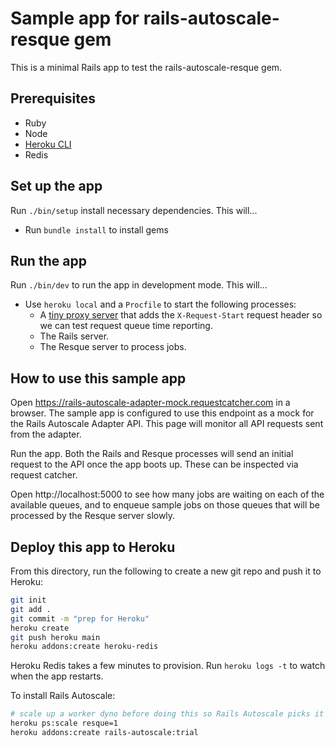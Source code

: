 # Sample app for rails-autoscale-resque gem

This is a minimal Rails app to test the rails-autoscale-resque gem.

## Prerequisites

- Ruby
- Node
- [Heroku CLI](https://devcenter.heroku.com/articles/heroku-cli)
- Redis

## Set up the app

Run `./bin/setup` install necessary dependencies. This will...

- Run `bundle install` to install gems

## Run the app

Run `./bin/dev` to run the app in development mode. This will...

- Use `heroku local` and a `Procfile` to start the following processes:
  - A [tiny proxy server](https://github.com/judoscale/judoscale-adapter-proxy-server) that adds the `X-Request-Start` request header so we can test request queue time reporting.
  - The Rails server.
  - The Resque server to process jobs.

## How to use this sample app

Open https://rails-autoscale-adapter-mock.requestcatcher.com in a browser. The sample app is configured to use this endpoint as a mock for the Rails Autoscale Adapter API. This page will monitor all API requests sent from the adapter.

Run the app. Both the Rails and Resque processes will send an initial request to the API once the app boots up. These can be inspected via request catcher.

Open http://localhost:5000 to see how many jobs are waiting on each of the available queues, and to enqueue sample jobs on those queues that will be processed by the Resque server slowly.

## Deploy this app to Heroku

From this directory, run the following to create a new git repo and push it to Heroku:

```sh
git init
git add .
git commit -m "prep for Heroku"
heroku create
git push heroku main
heroku addons:create heroku-redis
```

Heroku Redis takes a few minutes to provision. Run `heroku logs -t` to watch when the app restarts.

To install Rails Autoscale:

```sh
# scale up a worker dyno before doing this so Rails Autoscale picks it up
heroku ps:scale resque=1
heroku addons:create rails-autoscale:trial
```

